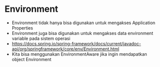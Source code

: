 # Environment
* Environment tidak hanya bisa digunakan untuk mengakses Application Properties
* Environment juga bisa digunakan untuk mengakses data environment variable pada sistem operasi
* https://docs.spring.io/spring-framework/docs/current/javadoc-api/org/springframework/core/env/Environment.html 
* Kita bisa menggunakan EnvironmentAware jika ingin mendapatkan object Environment
